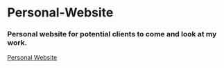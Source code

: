 # Personal-Website
### Personal website for potential clients to come and look at my work.

[Personal Website](https://scott-hogsett.github.io/Personal-Website/index.html)